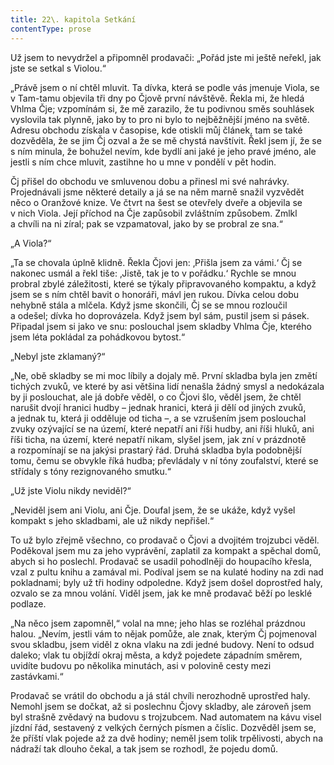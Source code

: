 ```yaml
---
title: 22\. kapitola Setkání
contentType: prose
---
```


<section>

Už jsem to nevydržel a připomněl prodavači: „Pořád jste mi ještě neřekl, jak jste se setkal s Violou.“

„Právě jsem o ní chtěl mluvit. Ta dívka, která se podle vás jmenuje Viola, se v Tam-tamu objevila tři dny po Čjově první návštěvě. Řekla mi, že hledá Vhlma Čje; vzpomínám si, že mě zarazilo, že tu podivnou směs souhlásek vyslovila tak plynně, jako by to pro ni bylo to nejběžnější jméno na světě. Adresu obchodu získala v časopise, kde otiskli můj článek, tam se také dozvěděla, že se jim Čj ozval a že se mě chystá navštívit. Řekl jsem jí, že se s ním minula, že bohužel nevím, kde bydlí ani jaké je jeho pravé jméno, ale jestli s ním chce mluvit, zastihne ho u mne v pondělí v pět hodin.

Čj přišel do obchodu ve smluvenou dobu a přinesl mi své nahrávky. Projednávali jsme některé detaily a já se na něm marně snažil vyzvědět něco o Oranžové knize. Ve čtvrt na šest se otevřely dveře a objevila se v nich Viola. Její příchod na Čje zapůsobil zvláštním způsobem. Zmlkl a chvíli na ni zíral; pak se vzpamatoval, jako by se probral ze sna.“

„A Viola?“

„Ta se chovala úplně klidně. Řekla Čjovi jen: ‚Přišla jsem za vámi.‘ Čj se nakonec usmál a řekl tiše: ‚Jistě, tak je to v pořádku.‘ Rychle se mnou probral zbylé záležitosti, které se týkaly připravovaného kompaktu, a když jsem se s ním chtěl bavit o honoráři, mávl jen rukou. Dívka celou dobu nehybně stála a mlčela. Když jsme skončili, Čj se se mnou rozloučil a odešel; dívka ho doprovázela. Když jsem byl sám, pustil jsem si pásek. Připadal jsem si jako ve snu: poslouchal jsem skladby Vhlma Čje, kterého jsem léta pokládal za pohádkovou bytost.“

„Nebyl jste zklamaný?“

„Ne, obě skladby se mi moc líbily a dojaly mě. První skladba byla jen změtí tichých zvuků, ve které by asi většina lidí nenašla žádný smysl a nedokázala by ji poslouchat, ale já dobře věděl, o co Čjovi šlo, věděl jsem, že chtěl narušit dvojí hranici hudby – jednak hranici, která ji dělí od jiných zvuků, a jednak tu, která ji odděluje od ticha –, a se vzrušením jsem poslouchal zvuky ozývající se na území, které nepatří ani říši hudby, ani říši hluků, ani říši ticha, na území, které nepatří nikam, slyšel jsem, jak zní v prázdnotě a rozpomínají se na jakýsi prastarý řád. Druhá skladba byla podobnější tomu, čemu se obvykle říká hudba; převládaly v ní tóny zoufalství, které se střídaly s tóny rezignovaného smutku.“

„Už jste Violu nikdy neviděl?“

„Neviděl jsem ani Violu, ani Čje. Doufal jsem, že se ukáže, když vyšel kompakt s jeho skladbami, ale už nikdy nepřišel.“

To už bylo zřejmě všechno, co prodavač o Čjovi a dvojitém trojzubci věděl. Poděkoval jsem mu za jeho vyprávění, zaplatil za kompakt a spěchal domů, abych si ho poslechl. Prodavač se usadil pohodlněji do houpacího křesla, vzal z pultu knihu a zamával mi. Podíval jsem se na kulaté hodiny na zdi nad pokladnami; byly už tři hodiny odpoledne. Když jsem došel doprostřed haly, ozvalo se za mnou volání. Viděl jsem, jak ke mně prodavač běží po lesklé podlaze.

„Na něco jsem zapomněl,“ volal na mne; jeho hlas se rozléhal prázdnou halou. „Nevím, jestli vám to nějak pomůže, ale znak, kterým Čj pojmenoval svou skladbu, jsem viděl z okna vlaku na zdi jedné budovy. Není to odsud daleko; vlak tu objíždí okraj města, a když pojedete západním směrem, uvidíte budovu po několika minutách, asi v polovině cesty mezi zastávkami.“

Prodavač se vrátil do obchodu a já stál chvíli nerozhodně uprostřed haly. Nemohl jsem se dočkat, až si poslechnu Čjovy skladby, ale zároveň jsem byl strašně zvědavý na budovu s trojzubcem. Nad automatem na kávu visel jízdní řád, sestavený z velkých černých písmen a číslic. Dozvěděl jsem se, že příští vlak pojede až za dvě hodiny; neměl jsem tolik trpělivosti, abych na nádraží tak dlouho čekal, a tak jsem se rozhodl, že pojedu domů.

</section>
